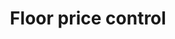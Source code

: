 ---
guid: "748DC5E4-BEF0-419D-8740-96152975F6A1"
title: "Floor price control"
description: "In this episode, the hosts discuss the concept of floor price control in NFT marketplaces. They explore different scenarios such as centralized, walled garden, and optimistic approaches to implementing floor prices, and the potential legal and regulatory considerations. They also touch on the topic of Islamic banking and finance, and the use of referral fees to mitigate gas costs. "
pubDate: "28 June 2022 18:00:00 -0500"
itunes-explicit: false
itunes-episode: 30
itunes-episodeType: Full

# More info
youtube-full: https://youtu.be/qNppQLNRvNQ
discussion: https://twitter.com/fulldecent/status/1541923784466259968

# Timeline
timeline:
  - seconds: 0
    title: Intro
  - seconds: 109
    title: Website naughty list
  - seconds: 169
    title: Control your own marketplace
  - seconds: 244
    title: Ding people for listing
  - seconds: 1083
    title: NFT + DeFi = a security?
  - seconds: 1116
    title: The Howey test
  - seconds: 1511
    title: Ban floor prices
  - seconds: 1678
    title: Staking to earn interest on NFTs?
  - seconds: 1689
    title: Bibles, interest and token staking I
  - seconds: 1800
    title: Does gas subsidy work?


# File information
enclosure-url: "GET THIS EPISODE DATE AND NUMBER"
enclosure-length: 38741031
enclosure-type: "audio/x-m4a"
itunes-duration: 1978
---